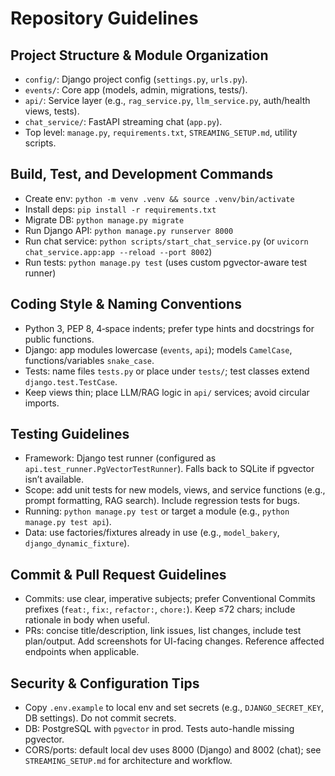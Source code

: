 # Repository Guidelines

## Project Structure & Module Organization
- `config/`: Django project config (`settings.py`, `urls.py`).
- `events/`: Core app (models, admin, migrations, tests/).
- `api/`: Service layer (e.g., `rag_service.py`, `llm_service.py`, auth/health views, tests).
- `chat_service/`: FastAPI streaming chat (`app.py`).
- Top level: `manage.py`, `requirements.txt`, `STREAMING_SETUP.md`, utility scripts.

## Build, Test, and Development Commands
- Create env: `python -m venv .venv && source .venv/bin/activate`
- Install deps: `pip install -r requirements.txt`
- Migrate DB: `python manage.py migrate`
- Run Django API: `python manage.py runserver 8000`
- Run chat service: `python scripts/start_chat_service.py` (or `uvicorn chat_service.app:app --reload --port 8002`)
- Run tests: `python manage.py test` (uses custom pgvector-aware test runner)

## Coding Style & Naming Conventions
- Python 3, PEP 8, 4‑space indents; prefer type hints and docstrings for public functions.
- Django: app modules lowercase (`events`, `api`); models `CamelCase`, functions/variables `snake_case`.
- Tests: name files `tests.py` or place under `tests/`; test classes extend `django.test.TestCase`.
- Keep views thin; place LLM/RAG logic in `api/` services; avoid circular imports.

## Testing Guidelines
- Framework: Django test runner (configured as `api.test_runner.PgVectorTestRunner`). Falls back to SQLite if pgvector isn’t available.
- Scope: add unit tests for new models, views, and service functions (e.g., prompt formatting, RAG search). Include regression tests for bugs.
- Running: `python manage.py test` or target a module (e.g., `python manage.py test api`).
- Data: use factories/fixtures already in use (e.g., `model_bakery`, `django_dynamic_fixture`).

## Commit & Pull Request Guidelines
- Commits: use clear, imperative subjects; prefer Conventional Commits prefixes (`feat:`, `fix:`, `refactor:`, `chore:`). Keep ≤72 chars; include rationale in body when useful.
- PRs: concise title/description, link issues, list changes, include test plan/output. Add screenshots for UI-facing changes. Reference affected endpoints when applicable.

## Security & Configuration Tips
- Copy `.env.example` to local env and set secrets (e.g., `DJANGO_SECRET_KEY`, DB settings). Do not commit secrets.
- DB: PostgreSQL with `pgvector` in prod. Tests auto-handle missing pgvector.
- CORS/ports: default local dev uses 8000 (Django) and 8002 (chat); see `STREAMING_SETUP.md` for architecture and workflow.
